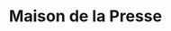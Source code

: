 ---
title: "Maison de la Presse"
url: /la-chatre/maison-de-la-presse/
shop: marchand de journaux
---
